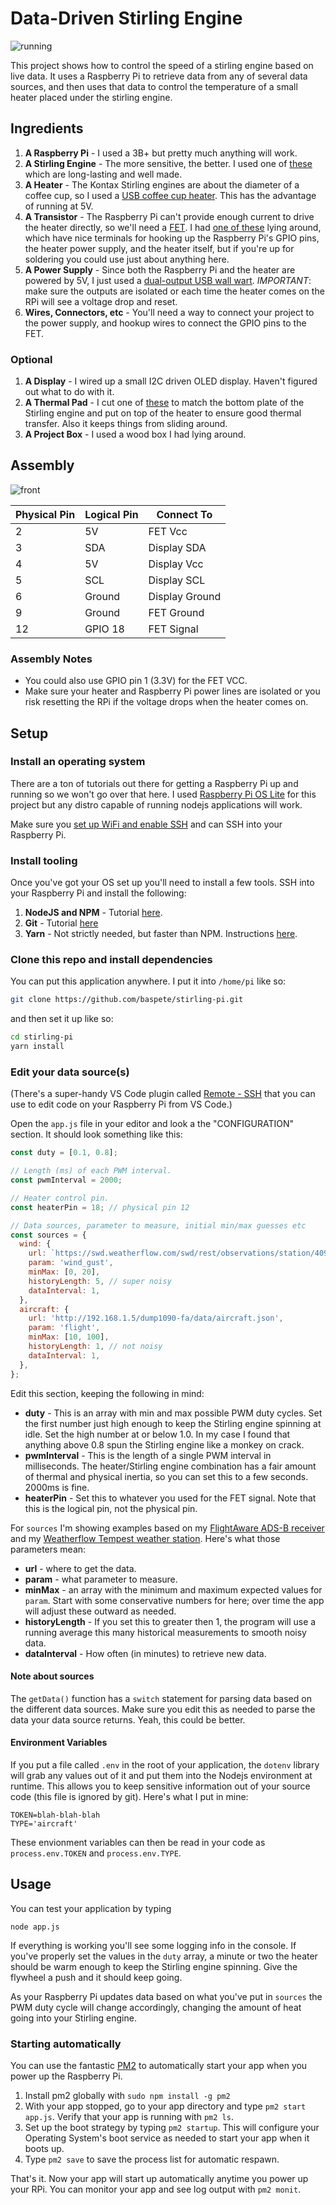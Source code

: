 # Data-Driven Stirling Engine

![running](images/running.gif)

This project shows how to control the speed of a stirling engine based on live data. It uses a Raspberry Pi to retrieve data from any of several data sources, and then uses that data to control the temperature of a small heater placed under the stirling engine.

## Ingredients

1. **A Raspberry Pi** - I used a 3B+ but pretty much anything will work.
1. **A Stirling Engine** - The more sensitive, the better. I used one of [these](https://www.stirlingengine.co.uk/d.asp?product=KS90_BLU_KIT) which are long-lasting and well made.
1. **A Heater** - The Kontax Stirling engines are about the diameter of a coffee cup, so I used a [USB coffee cup heater](https://www.amazon.com/gp/product/B08MCZ78MY). This has the advantage of running at 5V.
1. **A Transistor** - The Raspberry Pi can't provide enough current to drive the heater directly, so we'll need a [FET](https://en.wikipedia.org/wiki/Field-effect_transistor). I had [one of these](https://www.amazon.com/gp/product/B07GLNCRR4) lying around, which have nice terminals for hooking up the Raspberry Pi's GPIO pins, the heater power supply, and the heater itself, but if you're up for soldering you could use just about anything here.
1. **A Power Supply** - Since both the Raspberry Pi and the heater are powered by 5V, I just used a [dual-output USB wall wart](https://www.amazon.com/gp/product/B07DFWKBF7). _IMPORTANT_: make sure the outputs are isolated or each time the heater comes on the RPi will see a voltage drop and reset.
1. **Wires, Connectors, etc** - You'll need a way to connect your project to the power supply, and hookup wires to connect the GPIO pins to the FET.

### Optional

1. **A Display** - I wired up a small I2C driven OLED display. Haven't figured out what to do with it.
1. **A Thermal Pad** - I cut one of [these](https://www.amazon.com/gp/product/B085VSJFY7) to match the bottom plate of the Stirling engine and put on top of the heater to ensure good thermal transfer. Also it keeps things from sliding around.
1. **A Project Box** - I used a wood box I had lying around.

## Assembly

![front](images/inside.jpg)

| Physical Pin | Logical Pin | Connect To     |
| ------------ | ----------- | -------------- |
| 2            | 5V          | FET Vcc        |
| 3            | SDA         | Display SDA    |
| 4            | 5V          | Display Vcc    |
| 5            | SCL         | Display SCL    |
| 6            | Ground      | Display Ground |
| 9            | Ground      | FET Ground     |
| 12           | GPIO 18     | FET Signal     |

### Assembly Notes

- You could also use GPIO pin 1 (3.3V) for the FET VCC.
- Make sure your heater and Raspberry Pi power lines are isolated or you risk resetting the RPi if the voltage drops when the heater comes on.

## Setup

### Install an operating system

There are a ton of tutorials out there for getting a Raspberry Pi up and running so we won't go over that here. I used [Raspberry Pi OS Lite](https://www.raspberrypi.org/software/operating-systems/#raspberry-pi-os-32-bit) for this project but any distro capable of running nodejs applications will work.

Make sure you [set up WiFi and enable SSH](https://www.raspberrypi.org/documentation/remote-access/ssh/README.md) and can SSH into your Raspberry Pi.

### Install tooling

Once you've got your OS set up you'll need to install a few tools. SSH into your Raspberry Pi and install the following:

1. **NodeJS and NPM** - Tutorial [here](https://medium.com/@thedyslexiccoder/how-to-update-nodejs-npm-on-a-raspberry-pi-4-da75cad4148c).
1. **Git** - Tutorial [here](https://linuxize.com/post/how-to-install-git-on-raspberry-pi/)
1. **Yarn** - Not strictly needed, but faster than NPM. Instructions [here](https://classic.yarnpkg.com/en/docs/install).

### Clone this repo and install dependencies

You can put this application anywhere. I put it into `/home/pi` like so:

```bash
git clone https://github.com/baspete/stirling-pi.git
```

and then set it up like so:

```bash
cd stirling-pi
yarn install
```

### Edit your data source(s)

(There's a super-handy VS Code plugin called [Remote - SSH](https://github.com/Microsoft/vscode-remote-release) that you can use to edit code on your Raspberry Pi from VS Code.)

Open the `app.js` file in your editor and look a the "CONFIGURATION" section. It should look something like this:

```javascript
const duty = [0.1, 0.8];

// Length (ms) of each PWM interval.
const pwmInterval = 2000;

// Heater control pin.
const heaterPin = 18; // physical pin 12

// Data sources, parameter to measure, initial min/max guesses etc
const sources = {
  wind: {
    url: `https://swd.weatherflow.com/swd/rest/observations/station/40983?token=${process.env.TOKEN}`,
    param: 'wind_gust',
    minMax: [0, 20],
    historyLength: 5, // super noisy
    dataInterval: 1,
  },
  aircraft: {
    url: 'http://192.168.1.5/dump1090-fa/data/aircraft.json',
    param: 'flight',
    minMax: [10, 100],
    historyLength: 1, // not noisy
    dataInterval: 1,
  },
};
```

Edit this section, keeping the following in mind:

- **duty** - This is an array with min and max possible PWM duty cycles. Set the first number just high enough to keep the Stirling engine spinning at idle. Set the high number at or below 1.0. In my case I found that anything above 0.8 spun the Stirling engine like a monkey on crack.
- **pwmInterval** - This is the length of a single PWM interval in milliseconds. The heater/Stirling engine combination has a fair amount of thermal and physical inertia, so you can set this to a few seconds. 2000ms is fine.
- **heaterPin** - Set this to whatever you used for the FET signal. Note that this is the logical pin, not the physical pin.

For `sources` I'm showing examples based on my [FlightAware ADS-B receiver](https://flightaware.com/adsb/piaware/) and my [Weatherflow Tempest weather station](https://weatherflow.com/tempest-weather-system/). Here's what those parameters mean:

- **url** - where to get the data.
- **param** - what parameter to measure.
- **minMax** - an array with the minimum and maximum expected values for `param`. Start with some conservative numbers for here; over time the app will adjust these outward as needed.
- **historyLength** - If you set this to greater then 1, the program will use a running average this many historical measurements to smooth noisy data.
- **dataInterval** - How often (in minutes) to retrieve new data.

#### Note about sources

The `getData()` function has a `switch` statement for parsing data based on the different data sources. Make sure you edit this as needed to parse the data your data source returns. Yeah, this could be better.

#### Environment Variables

If you put a file called `.env` in the root of your application, the `dotenv` library will grab any values out of it and put them into the Nodejs environment at runtime. This allows you to keep sensitive information out of your source code (this file is ignored by git). Here's what I put in mine:

```
TOKEN=blah-blah-blah
TYPE='aircraft'
```

These envionment variables can then be read in your code as `process.env.TOKEN` and `process.env.TYPE`.

## Usage

You can test your application by typing

```
node app.js
```

If everything is working you'll see some logging info in the console. If you've properly set the values in the `duty` array, a minute or two the heater should be warm enough to keep the Stirling engine spinning. Give the flywheel a push and it should keep going.

As your Raspberry Pi updates data based on what you've put in `sources` the PWM duty cycle will change accordingly, changing the amount of heat going into your Stirling engine.

### Starting automatically

You can use the fantastic [PM2](https://pm2.keymetrics.io/docs/usage/quick-start/) to automatically start your app when you power up the Raspberry Pi.

1. Install pm2 globally with `sudo npm install -g pm2`
2. With your app stopped, go to your app directory and type `pm2 start app.js`. Verify that your app is running with `pm2 ls`.
3. Set up the boot strategy by typing `pm2 startup`. This will configure your Operating System's boot service as needed to start your app when it boots up.
4. Type `pm2 save` to save the process list for automatic respawn.

That's it. Now your app will start up automatically anytime you power up your RPi. You can monitor your app and see log output with `pm2 monit`.
